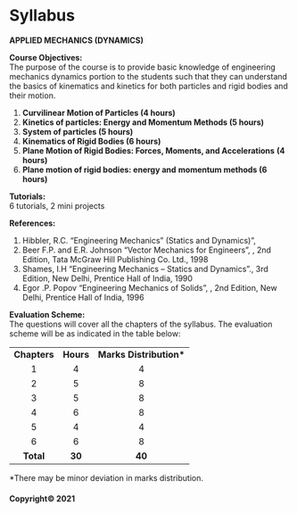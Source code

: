 # Syllabus

**APPLIED MECHANICS (DYNAMICS)**

**Course Objectives:**  
The purpose of the course is to provide basic knowledge of engineering mechanics dynamics portion to the students such that they can understand the basics of kinematics and kinetics for both particles and rigid bodies and their motion.

1. **Curvilinear Motion of Particles (4 hours)**
2. **Kinetics of particles: Energy and Momentum Methods (5 hours)**
3. **System of particles (5 hours)**
4. **Kinematics of Rigid Bodies (6 hours)**
5. **Plane Motion of Rigid Bodies: Forces, Moments, and Accelerations** **(4 hours)**
6. **Plane motion of rigid bodies: energy and** **momentum methods (6 hours)**

**Tutorials:**  
6 tutorials, 2 mini projects

**References:**

1. Hibbler, R.C. “Engineering Mechanics” (Statics and Dynamics)”,
2. Beer F.P. and E.R. Johnson “Vector Mechanics for Engineers”, , 2nd Edition, Tata McGraw Hill Publishing Co. Ltd., 1998
3. Shames, I.H “Engineering Mechanics – Statics and Dynamics”., 3rd Edition, New Delhi, Prentice Hall of India, 1990
4. Egor .P. Popov “Engineering Mechanics of Solids”, , 2nd Edition, New Delhi, Prentice Hall of India, 1996

**Evaluation Scheme:**  
The questions will cover all the chapters of the syllabus. The evaluation scheme will be as indicated in the table below:

||||
|:---:|:---:|:---:|
|**Chapters**|**Hours**|**Marks Distribution\***|
|1|4|4|
|2|5|8|
|3|5|8|
|4|6|8|
|5|4|4|
|6|6|8|
|**Total**|**30**|**40**|

\*There may be minor deviation in marks distribution.

#### Copyright&copy; 2021